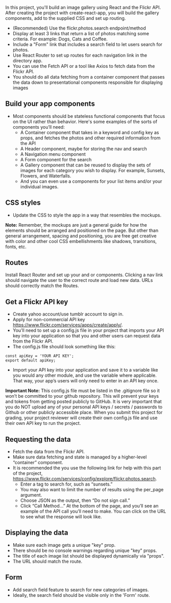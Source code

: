 In this project, you'll build an image gallery using React and the Flickr API. After creating the project with create-react-app, you will build the gallery components, add to the supplied CSS and set up routing.

- (Recommended) Use the flickr.photos.search endpoint/method
- Display at least 3 links that return a list of photos matching some criteria. For example: Dogs, Cats and Coffee.
- Include a "Form" link that includes a search field to let users search for photos.
- Use React Router to set up routes for each navigation link in the directory app.
- You can use the Fetch API or a tool like Axios to fetch data from the Flickr API.
- You should do all data fetching from a container component that passes the data down to presentational components responsible for displaying images

## Build your app components
- Most components should be stateless functional components that focus on the UI rather than behavior. Here's some examples of the sorts of components you’ll need:
    - A Container component that takes in a keyword and config key as props, and fetches the photos and other required information from the API
    - A Header component, maybe for storing the nav and search
    - A Navigation menu component
    - A Form component for the search
    - A Gallery component that can be reused to display the sets of images for each category you wish to display. For example, Sunsets, Flowers, and Waterfalls.
    - And you can even use a components for your list items and/or your individual images.

## CSS styles
- Update the CSS to style the app in a way that resembles the mockups.

**Note:** Remember, the mockups are just a general guide for how the elements should be arranged and positioned on the page. But other than general arrangement, spacing and positioning, you are free get creative with color and other cool CSS embellishments like shadows, transitions, fonts, etc.

## Routes
Install React Router and set up your <Route> and <Link> or <NavLink> components.
Clicking a nav link should navigate the user to the correct route and load new data.
URLs should correctly match the Routes.

## Get a Flickr API key
- Create yahoo account/use tumblr account to sign in.
- Apply for non-commercial API key https://www.flickr.com/services/apps/create/apply/.
- You’ll need to set up a config.js file in your project that imports your API key into your application so that you and other users can request data from the Flickr API.
- The config.js file should look something like this:
```
const apiKey = 'YOUR API KEY';
export default apiKey;
```
- Import your API key into your application and save it to a variable like you would any other module, and use the variable where applicable. That way, your app’s users will only need to enter in an API key once.

**Important Note:** This config.js file must be listed in the .gitignore file so it won’t be committed to your github repository. This will prevent your keys and tokens from getting posted publicly to GitHub. It is very important that you do NOT upload any of your personal API keys / secrets / passwords to Github or other publicly accessible place. When you submit this project for grading, your project reviewer will create their own config.js file and use their own API key to run the project.

## Requesting the data
- Fetch the data from the Flickr API.
- Make sure data fetching and state is managed by a higher-level “container” component.
- It is recommended the you use the following link for help with this part of the project, https://www.flickr.com/services/config/explore/flickr.photos.search.
    - Enter a tag to search for, such as “sunsets.”
    - You may also want to limit the number of results using the per_page argument.
    - Choose JSON as the output, then “Do not sign call.”
    - Click “Call Method...” At the bottom of the page, and you’ll see an example of the API call you’ll need to make. You can click on the URL to see what the response will look like.

## Displaying the data
- Make sure each image gets a unique "key" prop.
- There should be no console warnings regarding unique "key" props.
- The title of each image list should be displayed dynamically via "props".
- The URL should match the route.

## Form
- Add search field feature to search for new categories of images.
- Ideally, the search field should be visible only in the 'Form' route.